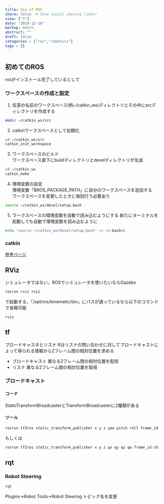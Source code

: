 ```yaml
---
title: Use of ROS
share: false  # Show social sharing links?
view: ["3"]
date: "2019-12-16"
markup: mmark
abstruct: ""
draft: false
categories : ["ros","robotics"]
tags : []
---
```

## 初めてのROS
rosがインストール完了しているとして

### ワークスペースの作成と設定
1. 任意の名前のワークスペース(例~/catkin_ws)ディレクトリとその中にsrcディレクトリを作成する
```sh
mkdir ~/catkin_ws/src
```

2. catkinワークスペースとして初期化
```sh
cd ~/catkin_ws/src
catkin_init_workspace
```

3. ワークスペースのビルド  
ワークスペース直下にbuildディレクトリとdevelディレクトリが生成
```sh
cd ~/catkin_ws
catkin_make
```

4. 環境変数の設定  
環境変数「$ROS_PACKAGE_PATH」に自分のワークスペースを追加する  
ワークスペースを変更したときに毎回行う必要あり
```sh
source ~/catkin_ws/devel/setup.bash
```
5. ワークスペースの環境変数を自動で読み込むようにする
新たにターミナルを起動しても自動で環境変数を読み込むように
```sh
echo "source ~/catkin_ws/devel/setup.bash" >> ~/.bashrc
```

### catkin
[参考ページ](https://catkin-tools.readthedocs.io/en/latest/installing.html)

## RViz

シミュレータではない，ROSでシミュレータを使いたいならGazebo
```sh
rosrun rviz rviz
```
で起動する，「/opt/ros/kinematic/bin」にパスが通っているなら以下のコマンドで省略可能
```sh
rviz
```

## tf

ブロードキャスタとリスナ
tfはリスナの問い合わせに対してブロードキャストによって得られる情報から2フレーム間の相対位置を求める
- ブロードキャスト
異なる2フレーム間の相対位置を配信
- リスナ
異なる2フレーム間の相対位置を取得

### ブロードキャスト

#### コード

StaticTransformBroadcasterとTransformBroadcasterに2種類がある

#### ツール

```sh
rosrun tf2ros static_transform_publisher x y z yaw pitch roll frame_id child_frame_id
```
もしくは
```sh
rosrun tf2ros static_transform_publisher x y z qx qy qz qw frame_id child_frame_id
```

## rqt 

### Robot Steering
```sh
rqt
```

Plugins->Robot Tools->Robot Steering
トピック名を変更